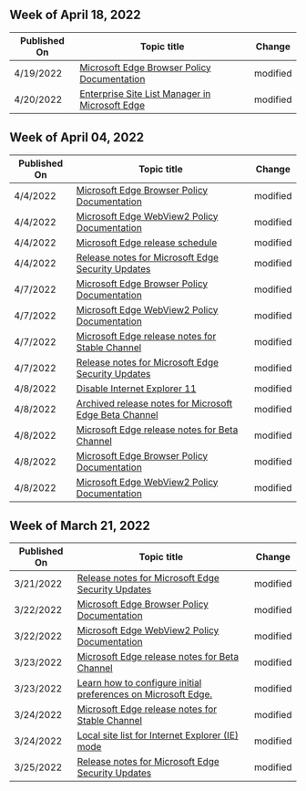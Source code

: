 <!-- This file is generated automatically each week. Changes made to this file will be overwritten.-->



## Week of April 18, 2022


| Published On |Topic title | Change |
|------|------------|--------|
| 4/19/2022 | [Microsoft Edge Browser Policy Documentation](/DeployEdge/microsoft-edge-policies) | modified |
| 4/20/2022 | [Enterprise Site List Manager in Microsoft Edge ](/DeployEdge/edge-ie-mode-site-list-manager) | modified |


## Week of April 04, 2022


| Published On |Topic title | Change |
|------|------------|--------|
| 4/4/2022 | [Microsoft Edge Browser Policy Documentation](/DeployEdge/microsoft-edge-policies) | modified |
| 4/4/2022 | [Microsoft Edge WebView2 Policy Documentation](/DeployEdge/microsoft-edge-webview-policies) | modified |
| 4/4/2022 | [Microsoft Edge release schedule](/DeployEdge/microsoft-edge-release-schedule) | modified |
| 4/4/2022 | [Release notes for Microsoft Edge Security Updates](/DeployEdge/microsoft-edge-relnotes-security) | modified |
| 4/7/2022 | [Microsoft Edge Browser Policy Documentation](/DeployEdge/microsoft-edge-policies) | modified |
| 4/7/2022 | [Microsoft Edge WebView2 Policy Documentation](/DeployEdge/microsoft-edge-webview-policies) | modified |
| 4/7/2022 | [Microsoft Edge release notes for Stable Channel](/DeployEdge/microsoft-edge-relnote-stable-channel) | modified |
| 4/7/2022 | [Release notes for Microsoft Edge Security Updates](/DeployEdge/microsoft-edge-relnotes-security) | modified |
| 4/8/2022 | [Disable Internet Explorer 11](/DeployEdge/edge-ie-disable-ie11) | modified |
| 4/8/2022 | [Archived release notes for Microsoft Edge Beta Channel](/DeployEdge/microsoft-edge-relnote-archive-beta-channel) | modified |
| 4/8/2022 | [Microsoft Edge release notes for Beta Channel](/DeployEdge/microsoft-edge-relnote-beta-channel) | modified |
| 4/8/2022 | [Microsoft Edge Browser Policy Documentation](/DeployEdge/microsoft-edge-policies) | modified |
| 4/8/2022 | [Microsoft Edge WebView2 Policy Documentation](/DeployEdge/microsoft-edge-webview-policies) | modified |


## Week of March 21, 2022


| Published On |Topic title | Change |
|------|------------|--------|
| 3/21/2022 | [Release notes for Microsoft Edge Security Updates](/DeployEdge/microsoft-edge-relnotes-security) | modified |
| 3/22/2022 | [Microsoft Edge Browser Policy Documentation](/DeployEdge/microsoft-edge-policies) | modified |
| 3/22/2022 | [Microsoft Edge WebView2 Policy Documentation](/DeployEdge/microsoft-edge-webview-policies) | modified |
| 3/23/2022 | [Microsoft Edge release notes for Beta Channel](/DeployEdge/microsoft-edge-relnote-beta-channel) | modified |
| 3/23/2022 | [Learn how to configure initial preferences on Microsoft Edge.](/DeployEdge/initial-preferences-support-on-microsoft-edge-browser) | modified |
| 3/24/2022 | [Microsoft Edge release notes for Stable Channel](/DeployEdge/microsoft-edge-relnote-stable-channel) | modified |
| 3/24/2022 | [Local site list for Internet Explorer (IE) mode](/DeployEdge/edge-ie-mode-local-site-list) | modified |
| 3/25/2022 | [Release notes for Microsoft Edge Security Updates](/DeployEdge/microsoft-edge-relnotes-security) | modified |
